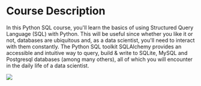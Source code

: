 # Course Description
In this Python SQL course, you'll learn the basics of using Structured Query Language (SQL) with Python. This will be useful since whether you like it or not, databases are ubiquitous and, as a data scientist, you'll need to interact with them constantly. The Python SQL toolkit SQLAlchemy provides an accessible and intuitive way to query, build & write to SQLite, MySQL and Postgresql databases (among many others), all of which you will encounter in the daily life of a data scientist.  

<img src = 'https://assets.datacamp.com/production/course_1115/shields/original/shield_image_course_1115_20190110-13-odudxu?1547152386'>

